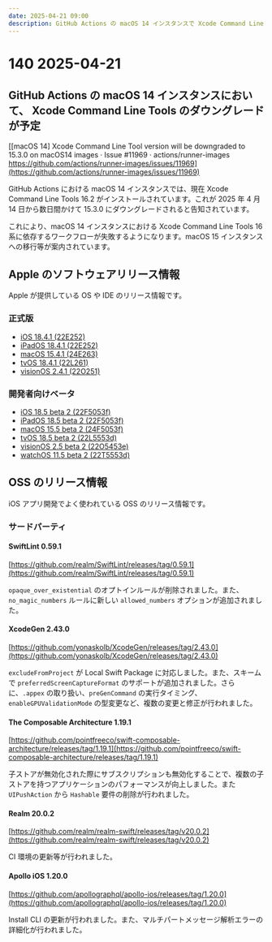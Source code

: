 ```yaml
---
date: 2025-04-21 09:00
description: GitHub Actions の macOS 14 インスタンスで Xcode Command Line Tools のダウングレードが予定、The Composable Architecture 1.19.1 で複数の子ストアを持つアプリケーションのパフォーマンスが向上、ほか
---
```

# 140 2025-04-21

## GitHub Actions の macOS 14 インスタンスにおいて、 Xcode Command Line Tools のダウングレードが予定

[\[macOS 14\] Xcode Command Line Tool version will be downgraded to 15.3.0 on macOS14 images · Issue #11969 · actions/runner-images https://github.com/actions/runner-images/issues/11969](https://github.com/actions/runner-images/issues/11969)

GitHub Actions における macOS 14 インスタンスでは、現在 Xcode Command Line Tools 16.2 がインストールされています。これが 2025 年 4 月 14 日から数日間かけて 15.3.0 にダウングレードされると告知されています。

これにより、macOS 14 インスタンスにおける Xcode Command Line Tools 16 系に依存するワークフローが失敗するようになります。macOS 15 インスタンスへの移行等が案内されています。

## Apple のソフトウェアリリース情報

Apple が提供している OS や IDE のリリース情報です。

### 正式版

- [iOS 18.4.1 (22E252)](https://developer.apple.com/jp/news/releases/?id=04162025a)
- [iPadOS 18.4.1 (22E252)](https://developer.apple.com/jp/news/releases/?id=04162025b)
- [macOS 15.4.1 (24E263)](https://developer.apple.com/jp/news/releases/?id=04162025c)
- [tvOS 18.4.1 (22L261)](https://developer.apple.com/jp/news/releases/?id=04162025d)
- [visionOS 2.4.1 (22O251)](https://developer.apple.com/jp/news/releases/?id=04162025e)

### 開発者向けベータ

- [iOS 18.5 beta 2 (22F5053f)](https://developer.apple.com/jp/news/releases/?id=04142025a)
- [iPadOS 18.5 beta 2 (22F5053f)](https://developer.apple.com/jp/news/releases/?id=04142025b)
- [macOS 15.5 beta 2 (24F5053f)](https://developer.apple.com/jp/news/releases/?id=04142025c)
- [tvOS 18.5 beta 2 (22L5553d)](https://developer.apple.com/jp/news/releases/?id=04142025d)
- [visionOS 2.5 beta 2 (22O5453e)](https://developer.apple.com/jp/news/releases/?id=04142025e)
- [watchOS 11.5 beta 2 (22T5553d)](https://developer.apple.com/jp/news/releases/?id=04142025f)

## OSS のリリース情報

iOS アプリ開発でよく使われている OSS のリリース情報です。

### サードパーティ

#### SwiftLint 0.59.1

[https://github.com/realm/SwiftLint/releases/tag/0.59.1](https://github.com/realm/SwiftLint/releases/tag/0.59.1)

`opaque_over_existential` のオプトインルールが削除されました。また、`no_magic_numbers` ルールに新しい `allowed_numbers` オプションが追加されました。

#### XcodeGen 2.43.0

[https://github.com/yonaskolb/XcodeGen/releases/tag/2.43.0](https://github.com/yonaskolb/XcodeGen/releases/tag/2.43.0)

`excludeFromProject` が Local Swift Package に対応しました。また、スキームで `preferredScreenCaptureFormat` のサポートが追加されました。さらに、`.appex` の取り扱い、`preGenCommand` の実行タイミング、`enableGPUValidationMode` の型変更など、複数の変更と修正が行われました。

#### The Composable Architecture 1.19.1

[https://github.com/pointfreeco/swift-composable-architecture/releases/tag/1.19.1](https://github.com/pointfreeco/swift-composable-architecture/releases/tag/1.19.1)

子ストアが無効化された際にサブスクリプションも無効化することで、複数の子ストアを持つアプリケーションのパフォーマンスが向上しました。また `UIPushAction` から `Hashable` 要件の削除が行われました。

#### Realm 20.0.2

[https://github.com/realm/realm-swift/releases/tag/v20.0.2](https://github.com/realm/realm-swift/releases/tag/v20.0.2)

CI 環境の更新等が行われました。

#### Apollo iOS 1.20.0

[https://github.com/apollographql/apollo-ios/releases/tag/1.20.0](https://github.com/apollographql/apollo-ios/releases/tag/1.20.0)

Install CLI の更新が行われました。また、マルチパートメッセージ解析エラーの詳細化が行われました。
